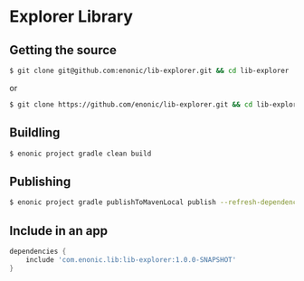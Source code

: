 # Explorer Library

## Getting the source

```sh
$ git clone git@github.com:enonic/lib-explorer.git && cd lib-explorer
```

or

```sh
$ git clone https://github.com/enonic/lib-explorer.git && cd lib-explorer
```

## Buildling

```sh
$ enonic project gradle clean build
```

## Publishing

```sh
$ enonic project gradle publishToMavenLocal publish --refresh-dependencies
```


## Include in an app

```build.gradle
dependencies {
	include 'com.enonic.lib:lib-explorer:1.0.0-SNAPSHOT'
}
```

